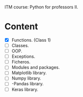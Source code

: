 ITM course: Python for professors II.


# Content

- [x] Functions. (Class 1)
- [ ] Classes.
- [ ] OOP.
- [ ] Exceptions.
- [ ] Ficheros.
- [ ] Modules and packages.
- [ ] Matplotlib library.
- [ ] Numpy library.
- [ ] -Pandas library.
- [ ] Keras library.

